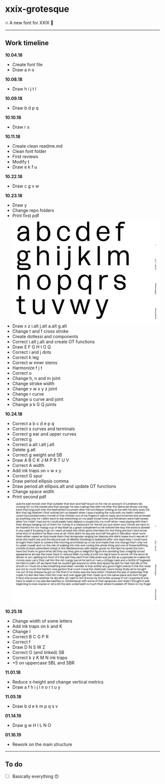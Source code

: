 # xxix-grotesque

🔥 A new font for XXIX 🔡

<hr />

## Work timeline

**10.04.18**

+ Create font file
+ Draw a n o 

**10.08.18**

+ Draw h i j t l

**10.09.18**

+ Draw b d p q

**10.10.18**

+ Draw r s

**10.11.18**

+ Create clean readme.md
+ Clean font folder
+ First reviews
+ Modify t
+ Draw e k f u 

**10.22.18**

+ Draw c g v w

**10.23.18**

+ Draw y
+ Change repo folders
+ Print first pdf![JPG 181023](40-TEST/_archive/jpg/test-xxixgrot-181023.jpg)
+ Draw x z i.alt j.alt a.alt g.alt
+ Change t and f cross stroke
+ Create dotlessi and components
+ Correct i.alt j.alt and create OT functions
+ Draw E F G H I O Q
+ Correct i and j dots
+ Correct k leg
+ Correct w inner stems
+ Harmonize f j t
+ Correct o
+ Change h, n and m joint
+ Change stroke width
+ Change v w x y z joint
+ Change r curve
+ Change u curve and joint
+ Change a k G Q joints

**10.24.18**

+ Correct a b c d e p q
+ Correct s curves and terminals
+ Correct g ear and upper curves
+ Correct g
+ Correct a.alt i.alt j.alt
+ Delete g.alt
+ Correct g weight and SB
+ Draw A B C K J M P R T U V
+ Correct A width
+ Add ink traps on v w x y
+ Correct G spur
+ Draw period ellipsis comma
+ Draw period.alt ellipsis.alt and update OT functions
+ Change space width
+ Print second pdf![JPG 181024](40-TEST/_archive/jpg/test-xxixgrot-181024.jpg)

**10.25.18**

+ Change width of some letters
+ Add ink traps on k and K
+ Change I
+ Correct B C G P R
+ Correct f
+ Draw D N S W Z
+ Correct O (and linked) SB 
+ Correct k z K M N ink traps
+ +5 on uppercase SBL and SBR

**11.01.18**

+ Reduce x-height and change vertical metrics
+ Draw a f h i j l n o r t u y

**11.05.18**

+ Draw b d e k m p q s v

**01.14.19**

+ Draw g w H I L N O

**01.16.19**

+ Rework on the main structure

<hr />

## To do

+ [ ] Basically everything 🙃

